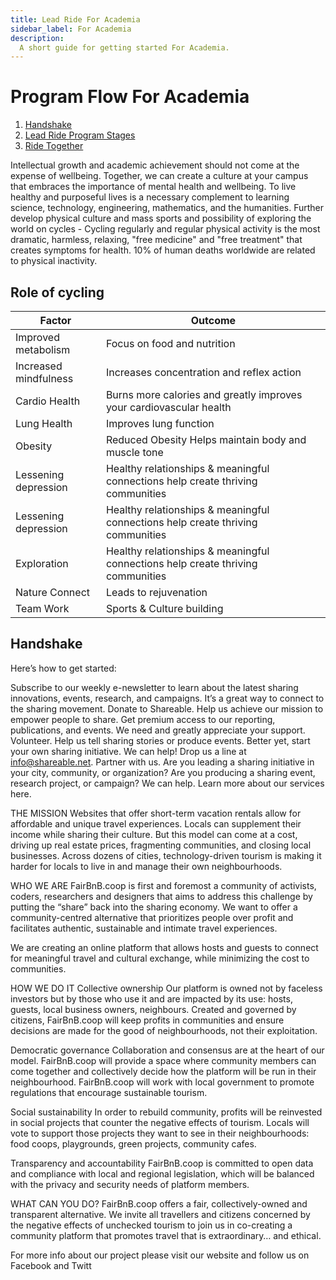 ```yaml
---
title: Lead Ride For Academia
sidebar_label: For Academia
description:
  A short guide for getting started For Academia.
---
```


# Program Flow For Academia
1. [Handshake](#Handshake)
2. [Lead Ride Program Stages](#lead-ride-program-stages)
4. [Ride Together](#world-bicycle-day-ride-together)




 
Intellectual growth and academic achievement should not come at the expense of wellbeing. Together, we can create a culture at your campus
that embraces the importance of mental health and wellbeing. To live healthy and purposeful lives is a necessary complement to learning science, technology, engineering, mathematics, and the humanities.  Further develop physical culture and mass sports and possibility of exploring the world on cycles -  Cycling regularly and regular physical activity is the most dramatic, harmless, relaxing, "free medicine" and "free treatment" that creates symptoms for health. 10% of human deaths worldwide are related to physical inactivity.

## Role of cycling  
|Factor |Outcome|
|-----|--------|
|Improved metabolism |Focus on food and nutrition       |
|Increased mindfulness  |Increases concentration and reflex action      |
|Cardio Health |Burns more calories and greatly improves your cardiovascular health |
|Lung Health         |  Improves lung function |
|Obesity     | Reduced Obesity Helps maintain body and muscle tone  | 
|Lessening depression |Healthy relationships & meaningful connections help create thriving communities      |
|Lessening depression |Healthy relationships & meaningful connections help create thriving communities      |
|Exploration  |Healthy relationships & meaningful connections help create thriving communities      |
|Nature Connect  |Leads to rejuvenation      |
|Team Work |Sports &  Culture building    |

## Handshake


Here’s how to get started:

Subscribe to our weekly e-newsletter to learn about the latest sharing innovations, events, research, and campaigns. It’s a great way to connect to the sharing movement.
Donate to Shareable. Help us achieve our mission to empower people to share. Get premium access to our reporting, publications, and events. We need and greatly appreciate your support.
Volunteer. Help us tell sharing stories or produce events. Better yet, start your own sharing initiative. We can help! Drop us a line at info@shareable.net.
Partner with us. Are you leading a sharing initiative in your city, community, or organization? Are you producing a sharing event, research project, or campaign? We can help. Learn more about our services here.


THE MISSION
Websites that offer short-term vacation rentals allow for affordable and unique travel experiences. Locals can supplement their income while sharing their culture. But this model can come at a cost, driving up real estate prices, fragmenting communities, and closing local businesses. Across dozens of cities, technology-driven tourism is making it harder for locals to live in and manage their own neighbourhoods.

WHO WE ARE
FairBnB.coop is first and foremost a community of activists, coders, researchers and designers that aims to address this challenge by putting the “share” back into the sharing economy. We want to offer a community-centred alternative that prioritizes people over profit and facilitates authentic, sustainable and intimate travel experiences.

We are creating an online platform that allows hosts and guests to connect for meaningful travel and cultural exchange, while minimizing the cost to communities.

HOW WE DO IT
Collective ownership
Our platform is owned not by faceless investors but by those who use it and are impacted by its use: hosts, guests, local business owners, neighbours. Created and governed by citizens, FairBnB.coop will keep profits in communities and ensure decisions are made for the good of neighbourhoods, not their exploitation.

Democratic governance
Collaboration and consensus are at the heart of our model. FairBnB.coop will provide a space where community members can come together and collectively decide how the platform will be run in their neighbourhood. FairBnB.coop will work with local government to promote regulations that encourage sustainable tourism.

Social sustainability
In order to rebuild community, profits will be reinvested in social projects that counter the negative effects of tourism. Locals will vote to support those projects they want to see in their neighbourhoods: food coops, playgrounds, green projects, community cafes.

Transparency and accountability
FairBnB.coop is committed to open data and compliance with local and regional legislation, which will be balanced with the privacy and security needs of platform members.

 

WHAT CAN YOU DO?
FairBnB.coop offers a fair, collectively-owned and transparent alternative. We invite all travellers and citizens concerned by the negative effects of unchecked tourism to join us in co-creating a community platform that promotes travel that is extraordinary… and ethical.

For more info about our project please visit our website and follow us on Facebook and Twitt
